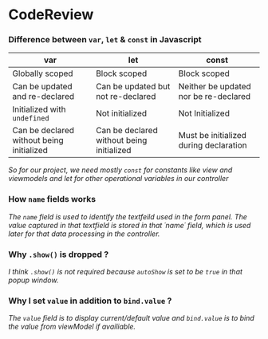 # CodeReview

### Difference between `var`, `let` & `const` in Javascript

| var                                       | let                                       | const                                  |
| ----------------------------------------- | ----------------------------------------- | -------------------------------------- |
| Globally scoped                           | Block scoped                              | Block scoped                           |
| Can be updated and re-declared            | Can be updated but not re-declared        | Neither be updated nor be re-declared  |
| Initialized with `undefined`              | Not initialized                           | Not Initialized                        |
| Can be declared without being initialized | Can be declared without being initialized | Must be initialized during declaration |

_So for our project, we need mostly `const` for constants like view and viewmodels and let for other operational variables in our controller_

### How `name` fields works

_The `name` field is used to identify the textfeild used in the form panel. The value captured in that textfield is stored in that ´name´ field, which is used later for that data processing in the controller._

### Why `.show()` is dropped ?

_I think `.show()` is not required because `autoShow` is set to be `true` in that popup window._

### Why I set `value` in addition to `bind.value` ?

_The `value` field is to display current/default value and `bind.value` is to bind the value from viewModel if availiable._
